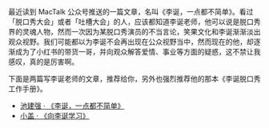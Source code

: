 <!-- ---
title: 【人物-1】李诞
date: 2024/09/02
category: person
--- -->

最近读到 MacTalk 公众号推送的一篇文章，名叫《李诞，一点都不简单》。看过「脱口秀大会」或者「吐槽大会」的人，应该都知道李诞老师，他可以说是脱口秀界的灵魂人物，然而一次因为某脱口秀演员的不当言论，笑果文化和李诞渐渐淡出观众视野。我们可能都以为李诞不会再出现在公众视野当中，然而现在的他，却逐渐成为了小红书的带货一哥，并向观众解答爱情、事业等方面的疑惑，这不禁让我感叹，真的是厉害啊。

下面是两篇写李诞老师的文章，推荐给你，另外也强烈推荐他的那本《李诞脱口秀工作手册》。

- [池建强 · 《李诞，一点都不简单》](https://mp.weixin.qq.com/s/SANw8u8-5_uZ9cAN8fQqcw)
- [小盖 · 《向李诞学习》](https://mp.weixin.qq.com/s/N6FyqhwHndRO3vDiYJFt-g)
